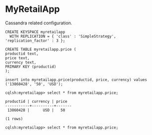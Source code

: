 # MyRetailApp

Cassandra related configuration. 

```
CREATE KEYSPACE myretailapp
  WITH REPLICATION = { 'class' : 'SimpleStrategy', 'replication_factor' : 3 };
  
CREATE TABLE myretailapp.price (
productid text,
price text,
currency text,
PRIMARY KEY (productid)
);  

insert into myretailapp.price(productid, price, currency) values ('13860428', '50', 'USD');

cqlsh:myretailapp> select * from myretailapp.price;

productid | currency | price
-----------+----------+-------
 13860428 |      USD |   50

(1 rows)

cqlsh:myretailapp> select * from myretailapp.price;
```
                                                                      


